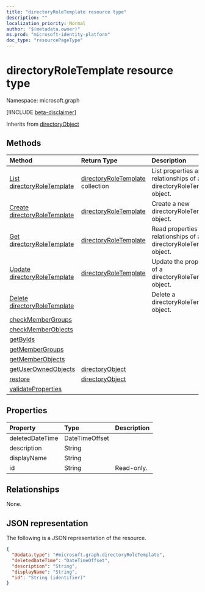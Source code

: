 ```yaml
---
title: "directoryRoleTemplate resource type"
description: ""
localization_priority: Normal
author: "$(metadata.owner)"
ms.prod: "microsoft-identity-platform"
doc_type: "resourcePageType"
---
```


# directoryRoleTemplate resource type

Namespace: microsoft.graph

[!INCLUDE [beta-disclaimer](../../includes/beta-disclaimer.md)]

Inherits from [directoryObject](directoryobject.md)

## Methods

| Method                                                                     | Return Type                                                  | Description                                                          |
| :------------------------------------------------------------------------- | :----------------------------------------------------------- | :------------------------------------------------------------------- |
| [List directoryRoleTemplate](../api/directoryroletemplate-list.md)         | [directoryRoleTemplate](directoryRoleTemplate.md) collection | List properties and relationships of a directoryRoleTemplate object. |
| [Create directoryRoleTemplate](../api/directoryroletemplate-create.md)     | [directoryRoleTemplate](directoryRoleTemplate.md)            | Create a new directoryRoleTemplate object.                           |
| [Get directoryRoleTemplate](../api/directoryroletemplate-get.md)           | [directoryRoleTemplate](directoryRoleTemplate.md)            | Read properties and relationships of a directoryRoleTemplate object. |
| [Update directoryRoleTemplate](../api/directoryroletemplate-update.md)     | [directoryRoleTemplate](directoryRoleTemplate.md)            | Update the properties of a directoryRoleTemplate object.             |
| [Delete directoryRoleTemplate](../api/directoryroletemplate-delete.md)     |                                                              | Delete a directoryRoleTemplate object.                               |
| [checkMemberGroups](../api/directoryroletemplate-checkMemberGroups.md)     |                                                              |                                                                      |
| [checkMemberObjects](../api/directoryroletemplate-checkMemberObjects.md)   |                                                              |                                                                      |
| [getByIds](../api/directoryroletemplate-getByIds.md)                       |                                                              |                                                                      |
| [getMemberGroups](../api/directoryroletemplate-getMemberGroups.md)         |                                                              |                                                                      |
| [getMemberObjects](../api/directoryroletemplate-getMemberObjects.md)       |                                                              |                                                                      |
| [getUserOwnedObjects](../api/directoryroletemplate-getUserOwnedObjects.md) | [directoryObject](../resources/-directoryobject.md)          |                                                                      |
| [restore](../api/directoryroletemplate-restore.md)                         | [directoryObject](../resources/-directoryobject.md)          |                                                                      |
| [validateProperties](../api/directoryroletemplate-validateProperties.md)   |                                                              |                                                                      |

## Properties

| Property        | Type           | Description |
| :-------------- | :------------- | :---------- |
| deletedDateTime | DateTimeOffset |             |
| description     | String         |             |
| displayName     | String         |             |
| id              | String         | Read-only.  |

## Relationships

None.

## JSON representation

The following is a JSON representation of the resource.

<!-- {
  "blockType": "resource",
  "keyProperty": "id",
  "@odata.type": "microsoft.graph.directoryRoleTemplate",
  "baseType": "microsoft.graph.directoryObject",
  "openType": True
}
-->

```json
{
  "@odata.type": "#microsoft.graph.directoryRoleTemplate",
  "deletedDateTime": "DateTimeOffset",
  "description": "String",
  "displayName": "String",
  "id": "String (identifier)"
}
```

